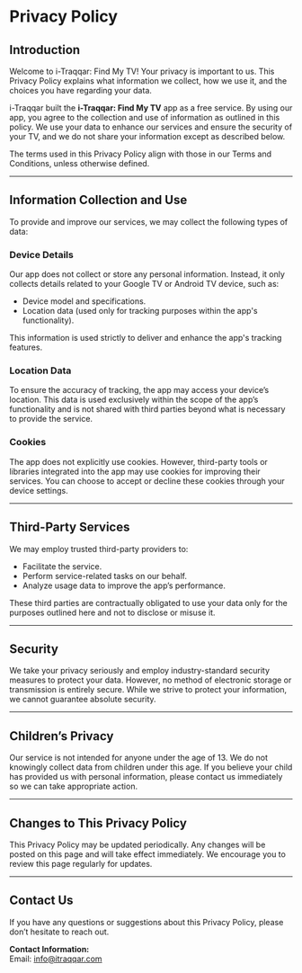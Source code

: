 # Privacy Policy  

## Introduction  
Welcome to i-Traqqar: Find My TV! Your privacy is important to us. This Privacy Policy explains what information we collect, how we use it, and the choices you have regarding your data.  

i-Traqqar built the **i-Traqqar: Find My TV** app as a free service. By using our app, you agree to the collection and use of information as outlined in this policy. We use your data to enhance our services and ensure the security of your TV, and we do not share your information except as described below.  

The terms used in this Privacy Policy align with those in our Terms and Conditions, unless otherwise defined.  

---

## Information Collection and Use  
To provide and improve our services, we may collect the following types of data:  

### Device Details  
Our app does not collect or store any personal information. Instead, it only collects details related to your Google TV or Android TV device, such as:  
- Device model and specifications.  
- Location data (used only for tracking purposes within the app's functionality).  

This information is used strictly to deliver and enhance the app's tracking features.  

### Location Data  
To ensure the accuracy of tracking, the app may access your device’s location. This data is used exclusively within the scope of the app’s functionality and is not shared with third parties beyond what is necessary to provide the service.  

### Cookies  
The app does not explicitly use cookies. However, third-party tools or libraries integrated into the app may use cookies for improving their services. You can choose to accept or decline these cookies through your device settings.  

---

## Third-Party Services  
We may employ trusted third-party providers to:  
- Facilitate the service.  
- Perform service-related tasks on our behalf.  
- Analyze usage data to improve the app’s performance.  

These third parties are contractually obligated to use your data only for the purposes outlined here and not to disclose or misuse it.  

---

## Security  
We take your privacy seriously and employ industry-standard security measures to protect your data. However, no method of electronic storage or transmission is entirely secure. While we strive to protect your information, we cannot guarantee absolute security.  

---

## Children’s Privacy  
Our service is not intended for anyone under the age of 13. We do not knowingly collect data from children under this age. If you believe your child has provided us with personal information, please contact us immediately so we can take appropriate action.  

---

## Changes to This Privacy Policy  
This Privacy Policy may be updated periodically. Any changes will be posted on this page and will take effect immediately. We encourage you to review this page regularly for updates.  

---

## Contact Us  
If you have any questions or suggestions about this Privacy Policy, please don’t hesitate to reach out.  

**Contact Information:**  
Email: [info@itraqqar.com](mailto:info@itraqqar.com)  
